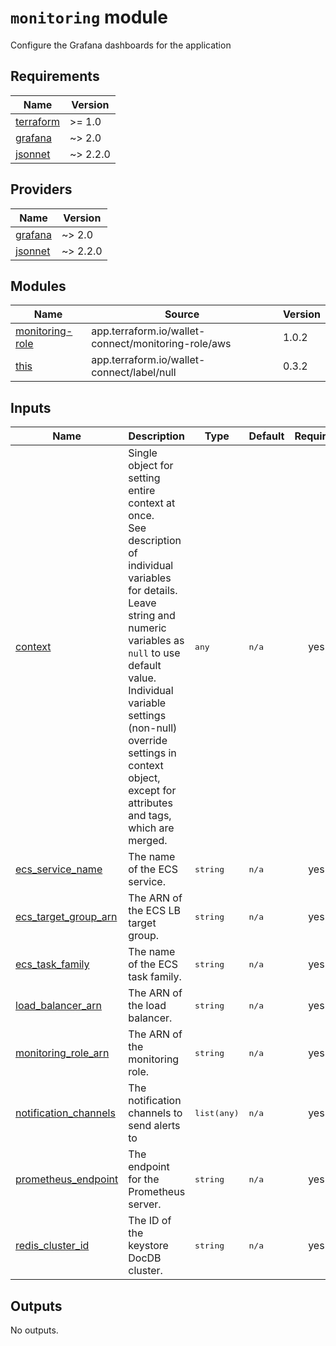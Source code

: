 # `monitoring` module

Configure the Grafana dashboards for the application

<!-- BEGIN_TF_DOCS -->

## Requirements

| Name | Version |
|------|---------|
| <a name="requirement_terraform"></a> [terraform](#requirement\_terraform) | >= 1.0 |
| <a name="requirement_grafana"></a> [grafana](#requirement\_grafana) | ~> 2.0 |
| <a name="requirement_jsonnet"></a> [jsonnet](#requirement\_jsonnet) | ~> 2.2.0 |
## Providers

| Name | Version |
|------|---------|
| <a name="provider_grafana"></a> [grafana](#provider\_grafana) | ~> 2.0 |
| <a name="provider_jsonnet"></a> [jsonnet](#provider\_jsonnet) | ~> 2.2.0 |
## Modules

| Name | Source | Version |
|------|--------|---------|
| <a name="module_monitoring-role"></a> [monitoring-role](#module\_monitoring-role) | app.terraform.io/wallet-connect/monitoring-role/aws | 1.0.2 |
| <a name="module_this"></a> [this](#module\_this) | app.terraform.io/wallet-connect/label/null | 0.3.2 |

## Inputs
| Name | Description | Type | Default | Required |
|------|-------------|------|---------|:--------:|
| <a name="input_context"></a> [context](#input\_context) | Single object for setting entire context at once.<br>See description of individual variables for details.<br>Leave string and numeric variables as `null` to use default value.<br>Individual variable settings (non-null) override settings in context object,<br>except for attributes and tags, which are merged. |  <pre lang="json">any</pre> |  <pre lang="json">n/a</pre> |  yes |
| <a name="input_ecs_service_name"></a> [ecs\_service\_name](#input\_ecs\_service\_name) | The name of the ECS service. |  <pre lang="json">string</pre> |  <pre lang="json">n/a</pre> |  yes |
| <a name="input_ecs_target_group_arn"></a> [ecs\_target\_group\_arn](#input\_ecs\_target\_group\_arn) | The ARN of the ECS LB target group. |  <pre lang="json">string</pre> |  <pre lang="json">n/a</pre> |  yes |
| <a name="input_ecs_task_family"></a> [ecs\_task\_family](#input\_ecs\_task\_family) | The name of the ECS task family. |  <pre lang="json">string</pre> |  <pre lang="json">n/a</pre> |  yes |
| <a name="input_load_balancer_arn"></a> [load\_balancer\_arn](#input\_load\_balancer\_arn) | The ARN of the load balancer. |  <pre lang="json">string</pre> |  <pre lang="json">n/a</pre> |  yes |
| <a name="input_monitoring_role_arn"></a> [monitoring\_role\_arn](#input\_monitoring\_role\_arn) | The ARN of the monitoring role. |  <pre lang="json">string</pre> |  <pre lang="json">n/a</pre> |  yes |
| <a name="input_notification_channels"></a> [notification\_channels](#input\_notification\_channels) | The notification channels to send alerts to |  <pre lang="json">list(any)</pre> |  <pre lang="json">n/a</pre> |  yes |
| <a name="input_prometheus_endpoint"></a> [prometheus\_endpoint](#input\_prometheus\_endpoint) | The endpoint for the Prometheus server. |  <pre lang="json">string</pre> |  <pre lang="json">n/a</pre> |  yes |
| <a name="input_redis_cluster_id"></a> [redis\_cluster\_id](#input\_redis\_cluster\_id) | The ID of the keystore DocDB cluster. |  <pre lang="json">string</pre> |  <pre lang="json">n/a</pre> |  yes |
## Outputs

No outputs.


<!-- END_TF_DOCS -->
